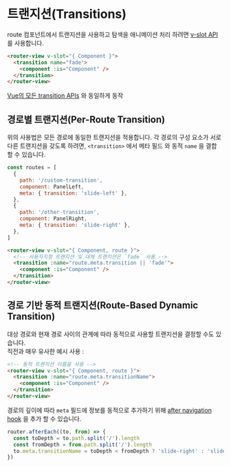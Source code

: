 # 트랜지션(Transitions)

<vueschoollink href="https://vueschool.io/lessons/route-transitions" title="Learn about route transitions"></vueschoollink>

route 컴포넌트에서 트랜지션을 사용하고 탐색을 애니메이션 처리 하려면 [v-slot API](../../api/#router-view-s-v-slot) 를 사용합니다.

```html
<router-view v-slot="{ Component }">
  <transition name="fade">
    <component :is="Component" />
  </transition>
</router-view>
```

[Vue의 모든 transition APIs](https://v3.vuejs.org/guide/transitions-enterleave.html) 와 동일하게 동작

## 경로별 트랜지션(Per-Route Transition)

위의 사용법은 모든 경로에 동일한 트랜지션을 적용합니다. 각 경로의 구성 요소가 서로 다른 트랜지션을 갖도록 하려면,  <code>&lt;transition&gt;</code> 에서 <a>메타 필드</a> 와 동적 `name` 을 결합 할 수 있습니다.

```js
const routes = [
  {
    path: '/custom-transition',
    component: PanelLeft,
    meta: { transition: 'slide-left' },
  },
  {
    path: '/other-transition',
    component: PanelRight,
    meta: { transition: 'slide-right' },
  },
]
```

```html
<router-view v-slot="{ Component, route }">
  <!-- 사용자지정 트랜지션 및 대체 트랜지션은 `fade` 사용 -->
  <transition :name="route.meta.transition || 'fade'">
    <component :is="Component" />
  </transition>
</router-view>
```

## 경로 기반 동적 트랜지션(Route-Based Dynamic Transition)

대상 경로와 현재 경로 사이의 관계에 따라 동적으로 사용할 트랜지션을 결정할 수도 있습니다. <br>직전과 매우 유사한 예시 사용 :

```html
<!-- 동적 트랜지션 이름을 사용 -->
<router-view v-slot="{ Component, route }">
  <transition :name="route.meta.transitionName">
    <component :is="Component" />
  </transition>
</router-view>
```

경로의 깊이에 따라 `meta` 필드에 정보를 동적으로 추가하기 위해 [after navigation hook](./navigation-guards.md#global-after-hooks) 을 추가 할 수 있습니다.

```js
router.afterEach((to, from) => {
  const toDepth = to.path.split('/').length
  const fromDepth = from.path.split('/').length
  to.meta.transitionName = toDepth < fromDepth ? 'slide-right' : 'slide-left'
})
```

<!-- TODO: interactive example -->

<!-- See full example [here](https://github.com/vuejs/vue-router/blob/dev/examples/transitions/app.js). -->
